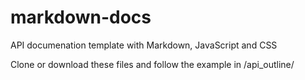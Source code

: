 markdown-docs
=============

API documenation template with Markdown, JavaScript and CSS


Clone or download these files and follow the example in /api_outline/
